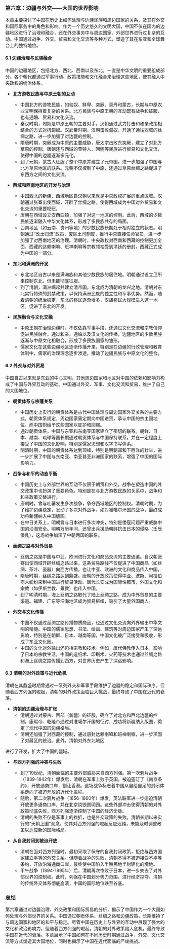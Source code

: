 ### 第六章：边疆与外交——大国的世界影响

本章主要探讨了中国在历史上如何处理与边疆民族和周边国家的关系，及其在外交和国际事务中的角色和影响。作为一个历史悠久的文明大国，中国不仅在国内的边疆地区进行了治理和融合，还在外交事务中与周边国家、外部世界进行过复杂的互动。中国通过战争、外交、贸易和文化交流等多种方式，塑造了其在东亚和全球舞台上的独特地位。

#### **6.1 边疆治理与民族融合**

中国的边疆地区，包括北方、西北、西南以及东北，一直是中华文明的重要组成部分。各个朝代都通过军事行动、政策措施和文化融合来治理这些地区，使其融入中央政权的统治体系。

- **北方游牧民族与中原王朝的互动**
  - 中国北方的游牧民族，如匈奴、鲜卑、突厥、契丹和蒙古，长期与中原农业文明保持着复杂的关系。北方民族与中原王朝的互动既有战争和征服，也有通婚、贸易和文化交流。
  - 秦汉时期，匈奴是中原王朝的主要对手，汉朝通过武力打击和和亲政策相结合的方式对抗匈奴。汉武帝时期，汉朝击败匈奴，开通了通往西域的丝绸之路，进一步加强了对边疆的控制。
  - 隋唐时期，突厥成为中原的主要威胁，唐太宗击败东突厥，建立了对北方草原的控制。唐朝还与西域的粟特人、回鹘等民族进行贸易和文化交流，使得中国的边疆逐渐多元化。
  - 到了元朝，蒙古人征服了整个中原并建立了元帝国，进一步加强了中国与北方草原地区的联系。元朝不仅控制了中原，还通过草原丝绸之路促进了东西方之间的文化交流。

- **西域和西南地区的开发与治理**
  - 中国西北的新疆、西域地区自汉朝以来就是中央政权扩展的重点区域。汉朝通过张骞出使西域，开辟了丝绸之路，使得西域成为中国对外贸易和文化交流的重要枢纽。
  - 唐朝在西域设立安西四镇，加强了对这一地区的控制。此后，西域的少数民族逐渐融入中华文化体系，形成了多民族共存的局面。
  - 西南地区（如云南、贵州等地）的少数民族长期处于相对独立的状态。明朝通过“改土归流”政策，废除土司制度，推行中央直接任命官员，进一步加强了对西南地区的治理。清朝时，中央政权对西南和西藏的控制更加全面，西藏的达赖喇嘛、班禅喇嘛等宗教领袖受到清廷的册封，西藏正式成为中国的一部分。

- **东北和满洲的开发**
  - 东北地区自古以来是满洲族和其他少数民族的居住地。明朝通过设立卫所来控制东北，但未能彻底征服。
  - 到了清朝，满洲崛起并建立清帝国，东北成为清朝的龙兴之地。清朝对东北实行特殊的封禁政策，以保持满洲民族的独立性和军事优势。然而，随着清朝的统治稳定，东北的移民逐渐增多，汉族移民大规模进入这一地区，促进了东北的开发。

- **民族融合与文化交融**
  - 中原王朝在治理边疆时，不仅依靠军事手段，还通过文化交流和宗教信仰促进民族融合。通过和亲、通婚以及汉文化的传播，边疆地区的少数民族逐渐与中原文化相融合，形成了多民族国家的雏形。
  - 儒家文化在这些边疆地区逐渐传播开来，特别是在边疆的行政管理和教育体制中，儒家的治理理念逐步渗透，推动了边疆民族与中原文化的整合。

#### **6.2 外交与对外贸易**

中国自古以来就是东亚的中心文明，其他周边国家和地区对中国的依赖和影响力构成了中国与外界互动的基础。中国通过外交、军事、文化交流和贸易，维护了自己的大国地位。

- **朝贡体系与宗藩关系**
  - 中国历史上实行的朝贡体系是古代中国处理与周边国家外交关系的主要方式。朝贡体系规定，周边国家需定期向中国进贡，承认中国的宗主国地位，而中国则给予这些国家以庇护和回赐。
  - 通过朝贡体系，中国与东亚和东南亚国家建立了密切的联系。朝鲜、日本、越南、琉球等国长期通过朝贡体系与中国保持联系，并在一定程度上接受了中国的文化影响，特别是儒家思想和汉字书写体系。
  - 明清时期，中国的朝贡体系达到顶峰，特别是明朝郑和下西洋的壮举，进一步扩展了中国与东南亚、南亚甚至非洲国家的联系，增强了中国的国际影响力。

- **战争与和平的动态平衡**
  - 中国历史上与外部世界的互动不仅限于朝贡和外交，战争在塑造中国的外交政策中也扮演了重要角色。特别是在与北方游牧民族的关系中，战争和和亲政策交替进行。
  - 唐朝时，曾与吐蕃发生多次战争，争夺西域地区的控制权。清朝时期，为了维护边疆稳定，发动了多次对外战争，如对准噶尔汗国的战争，最终成功将新疆纳入中国版图。
  - 在中日关系上，明朝曾与日本进行多次冲突，特别是倭寇问题严重威胁中国的沿海安全。明朝万历年间，还曾出兵援助朝鲜抗击日本的侵略（壬辰倭乱），这场战争加深了中朝两国的联系。

- **丝绸之路与对外贸易**
  - 丝绸之路是中国与中亚、欧洲进行文化和商品交流的主要通道。自汉朝张骞出使西域开辟丝绸之路以来，这条贸易路线不仅促进了中国商品（如丝绸、茶叶、瓷器）向西方传播，也让中亚、欧洲的文化和商品传入中国。
  - 隋唐时期，丝绸之路达到鼎盛。唐朝的开放政策使得中亚、波斯、阿拉伯商人纷纷来到中国进行贸易活动。唐代长安成为国际性都市，外国文化和宗教（如伊斯兰教、景教）也传入中国。
  - 到了明清时期，海上丝绸之路取代了陆上丝绸之路，成为中外贸易的主要渠道。福建、广东等沿海地区成为贸易枢纽，吸引了大量外国商人。

- **外交与文化传播**
  - 中国不仅通过丝绸之路传播物质商品，也通过文化交流向外界输出中华文明的精髓。中国的儒家思想、书法、绘画、建筑等对周边国家产生了深远影响，特别是在朝鲜、日本、越南等国，中国文化被广泛接受和吸收，形成了东亚文化圈。
  - 中国的文化对外输出还包括宗教和技术。例如，唐代佛教传入日本，影响了日本的宗教生活。中国的造纸术、印刷术、火药等技术也通过丝绸之路和海上丝绸之路传播到西方，对世界历史产生了深远影响。

#### **6.3 清朝的对外政策与近代危机**

清朝在其鼎盛时期曾通过一系列外交和军事手段维护了边疆的稳定和国际秩序，但随着西方列强的崛起，清朝的对外政策面临巨大挑战，最终导致了中国在近代的衰落。

- **清朝的边疆治理与扩张**
  - 清朝通过对蒙古、回部（新疆）的征服，确立了对北方和西北边疆的控制。康熙帝、乾隆帝通过对准噶尔汗国的征讨，成功将新疆纳入版图，奠定了现代中国的边疆格局。
  - 清朝还加强了对西藏的控制，通过册封达赖喇嘛和班禅喇嘛，进一步巩固了对藏区的统治。此外，清朝对外东北地区

进行了开发，扩大了中国的疆域。

- **与西方列强的冲突与失败**
  - 到了19世纪，清朝面临的主要外部威胁来自西方列强。第一次鸦片战争（1839-1842年）爆发后，清朝在军事上败于英国，被迫签订了《南京条约》，开放通商口岸，割让香港。这场战争标志着中国从自给自足的封闭体系走向了被迫开放的近代化进程。
  - 随后，第二次鸦片战争（1856-1860年）爆发，英法联军进一步逼迫清朝开放更多通商口岸，并在北京烧毁圆明园。这些外部冲击使得清朝的对外政策彻底失败，西方列强逐渐控制了中国的经济命脉。
  - 清朝的失败不仅是军事上的挫折，也是外交政策的失败。清朝长期以来实行的“天朝上国”观念，使其对西方列强的崛起反应迟钝，未能及时调整政策以适应新的国际格局。

- **从自我封闭到被迫开放**
  - 清朝在面对西方列强时，最初采取了保守的自我封闭政策，拒绝与西方国家建立平等的外交关系。但随着战争的失败，清朝不得不被迫接受不平等条约，开放沿海通商口岸，最终使中国陷入半殖民地半封建化的境地。
  - 甲午战争（1894-1895年）后，清朝再次惨败于日本，进一步失去了对外部世界的控制权。此时，列强在中国划分势力范围，进行经济掠夺。清朝的传统外交体系彻底崩溃，中国的国际地位跌至谷底。

### **总结**

第六章通过对边疆治理、外交政策和国际贸易的分析，揭示了中国作为一个大国如何处理与外部世界的关系。中国通过朝贡体系、丝绸之路和边疆政策，长期维持了与周边国家和地区的和平与稳定。尽管中国在历史上与外界的互动中展现了强大的文化和政治影响力，但随着西方列强的崛起，清朝的对外政策陷入危机，最终导致中国在近代的衰落。本章展示了中国如何在不同历史时期通过战争、外交、文化交流等方式塑造其大国地位，同时也揭示了中国在近代面临的严峻挑战。